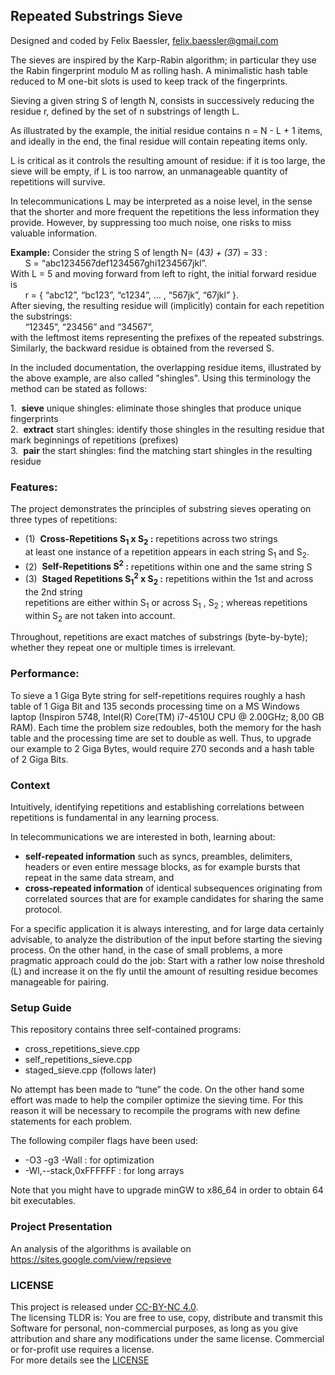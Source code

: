 
Repeated Substrings Sieve
--------------------------

Designed and coded by Felix Baessler, felix.baessler@gmail.com

The sieves are inspired by the Karp-Rabin algorithm; in particular they use the Rabin fingerprint modulo M as rolling hash. A minimalistic hash table reduced to M one-bit slots is used to keep track of the fingerprints. <br/>

Sieving a given string S of length N, consists in successively reducing the residue r, defined by the set of n substrings of length L. <br/>

As illustrated by the example, the initial residue contains n = N - L + 1 items, and ideally in the end, the final residue will contain repeating items only. <br/> 

L is critical as it controls the resulting amount of residue: if it is too large, the sieve will be empty, if L is too narrow, an unmanageable quantity of repetitions will survive. <br/> 

In telecommunications L may be interpreted as a noise level, in the sense that the shorter and more frequent the repetitions the less information they provide. However, by suppressing too much noise, one risks to miss valuable information. <br/> 

**Example:** Consider the string S of length N= (4*3) + (3*7) = 33 : <br/>
&nbsp; &nbsp; &nbsp;  	S = “abc1234567def1234567ghi1234567jkl”. <br/>
With L = 5 and moving forward from left to right, the initial forward residue is <br/>
&nbsp; &nbsp; &nbsp;  	r = { “abc12”, “bc123”, “c1234”,  … , “567jk”, “67jkl” }. <br/>
After sieving, the resulting residue will (implicitly) contain for each repetition the substrings: <br/>
&nbsp; &nbsp; &nbsp;    “12345”, “23456” and “34567”, <br/>
with the leftmost items representing the prefixes of the repeated substrings. <br/>
Similarly, the backward residue is obtained from the reversed S. <br/>

In the included documentation, the overlapping residue items, illustrated by the above example, are also called "shingles". Using this terminology the method can be stated as follows: <br/>

1.&nbsp;	**sieve** unique shingles: eliminate those shingles that produce unique fingerprints <br/>
2.&nbsp;	**extract** start shingles: identify those shingles in the resulting residue that mark beginnings of repetitions (prefixes) <br/>
3.&nbsp;	**pair** the start shingles: find the matching start shingles in the resulting residue <br/>


### Features:

The project demonstrates the principles of substring sieves operating on three types of repetitions: <br/>
- (1)&nbsp;	**Cross-Repetitions	S<sub>1</sub> x S<sub>2</sub> :** 	repetitions across two strings <br/>
at least one instance of a repetition appears in each string S<sub>1</sub> and S<sub>2</sub>. <br/>
- (2)&nbsp;	**Self-Repetitions 	S<sup>2</sup> :** 		repetitions within one and the same string S <br/>
- (3)&nbsp;	**Staged Repetitions	S<sub>1</sub><sup>2</sup> x S<sub>2</sub> :** 	repetitions within the 1st and across the 2nd string <br/>
repetitions are either within S<sub>1</sub> or across S<sub>1</sub> , S<sub>2</sub> ; whereas repetitions within S<sub>2</sub> are not taken into account. <br/>

Throughout, repetitions are exact matches of substrings (byte-by-byte); whether they repeat one or multiple times is irrelevant. <br/>

### Performance:
To sieve a 1 Giga Byte string for self-repetitions requires roughly a hash table of 1 Giga Bit and 135 seconds processing time on a MS Windows laptop (Inspiron 5748, Intel(R) Core(TM) i7-4510U CPU @ 2.00GHz; 8,00 GB RAM). Each time the problem size redoubles, both the memory for the hash table and the processing time are set to double as well. Thus, to upgrade our example to 2 Giga Bytes, would require 270 seconds and a hash table of 2 Giga Bits.

### Context
Intuitively, identifying repetitions and establishing correlations between repetitions is fundamental in any learning process.  <br/>

In telecommunications we are interested in both, learning about:  <br/>

 - **self-repeated information** such as syncs, preambles, delimiters, headers or even entire message blocks, as for example bursts that repeat in the same data stream, and <br/> 
 - **cross-repeated information** of identical subsequences originating from correlated sources that are for example candidates for sharing the same protocol.<br/>

For a specific application it is always interesting, and for large data certainly advisable, to analyze the distribution of the input before starting the sieving process. On the other hand, in the case of small problems, a more pragmatic approach could do the job:
Start with a rather low noise threshold (L) and increase it on the fly until the amount of resulting residue becomes manageable for pairing.<br/> 

### Setup Guide
This repository contains three self-contained programs:
- cross_repetitions_sieve.cpp
- self_repetitions_sieve.cpp
- staged_sieve.cpp  (follows later) <br/>

No attempt has been made to “tune” the code. On the other hand some effort was made to help the compiler optimize the sieving time. For this reason it will be necessary to recompile the programs with new define statements for each problem. <br/>

The following compiler flags have been used:
-	-O3 -g3 -Wall         		: for optimization
-	-Wl,--stack,0xFFFFFF  	: for long arrays  <br/>

Note that you might have to upgrade minGW to x86_64 in order to obtain 64 bit executables.  <br/>

### Project Presentation
An analysis of the algorithms is available on https://sites.google.com/view/repsieve

### LICENSE
This project is released under [CC-BY-NC 4.0](https://creativecommons.org/licenses/by-nc/4.0/).<br/>
The licensing TLDR is: You are free to use, copy, distribute and transmit this Software for personal, non-commercial purposes, as long as you give attribution and share any modifications under the same license. Commercial or for-profit use requires a license. <br/>
For more details see the [LICENSE](https://github.com/ookraw/OOK-Raw-Data-Receiver/blob/master/LICENSE)

